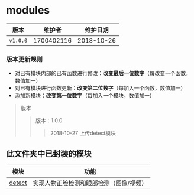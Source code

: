 # modules

 版本 | 维护者 | 维护日期 
 --- | ---- | -----
 `v1.0.0` | 1700402116 | 2018-10-26 
 
 ### 版本更新规则  
  * 对已有模块内部的已有函数进行修改：**改变最后一位数字**（每改变一个函数，数值加一）
  * 对已有模块进行函数更新：**改变第二位数字**（每加入一个函数，数值加一）
  * 添加新模块：**改变第一位数字**（每加入一个模块，数值加一）

> 版本  
>> 版本：1.0.0  
>>> 2018-10-27 上传detect模块  



## 此文件夹中已封装的模块

  模块 | 功能  
  --- | ----
  [detect](https://github.com/QH17/QHimage/tree/master/modules/detect) | 实现人物正脸检测和眼部检测（图像/视频） 
  
  
